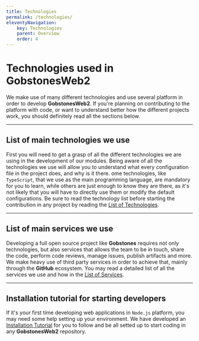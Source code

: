 ```yaml
---
title: Technologies
permalink: /technologies/
eleventyNavigation:
    key: Technologies
    parent: Overview
    order: 4
---
```

# Technologies used in **GobstonesWeb2**

We make use of many different technologies and use several platform in order to develop **GobstonesWeb2**. If you're planning on contributing to the platform with code, or want to understand better how the different projects work, you should definitely read all the sections below.

---------------------------------------------------------------------

## List of main technologies we use

First you will need to get a grasp of all the different technologies we are using in the development of our modules. Being aware of all the technologies we use will allow you to understand what every configuration file in the project does, and why is it there. ome technologies, like `TypeScript`, that we use as the main programming language, are mandatory for you to learn, while others are just enough to know they are there, as it's not likely that you will have to directly use them or modify the default configurations.
Be sure to read the technology list before starting the contribution in any project by reading the [List of Technologies](./technology-list.md).

---------------------------------------------------------------------

## List of main services we use

Developing a full open source project like **Gobstones** requires not only technologies, but also services that allows the team to be in touch, share the code, perform code reviews, manage issues, publish artifacts and more.
We make heavy use of third party services in order to achieve that, mainly through the **GitHub** ecosystem.
You may read a detailed list of all the services we use and how in the [List of Services](./services-list.md).

---------------------------------------------------------------------

## Installation tutorial for starting developers

If it's your first time developing web applications in `Node.js` platform, you may need some help setting up your environment.
We have developed an [Installation Tutorial](installation-tutorial.md) for you to follow and be all setted up to start coding in any **GobstonesWeb2** repository.
